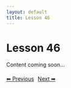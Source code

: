 ```yaml
---
layout: default
title: Lesson 46
---
```


# Lesson 46

Content coming soon...

<div style="margin-top: 20px;">
<a href="/docs/intermediate/Lessons/lesson_45.html" style="margin-right: 10px;">⬅ Previous</a><a href="/docs/intermediate/Lessons/lesson_47.html">Next ➡</a>
</div>
